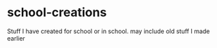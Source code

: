 # school-creations
Stuff I have created for school or in school.
may include old stuff I made earlier
